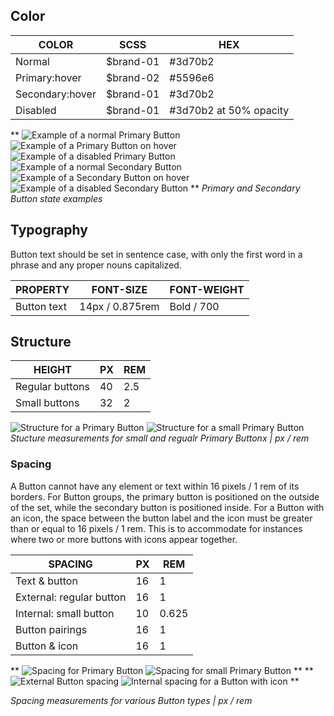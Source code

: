 ## Color
| COLOR            | SCSS                   | HEX                    |
|------------------|------------------------|------------------------|
| Normal           | $brand-01              | #3d70b2                |
| Primary:hover    | $brand-02              | #5596e6               |
| Secondary:hover  | $brand-01              | #3d70b2                |
| Disabled         | $brand-01              | #3d70b2 at 50% opacity |

**
![Example of a normal Primary Button](images/button-style-1.png)
![Example of a Primary Button on hover](images/button-style-2.png)
![Example of a disabled Primary Button](images/button-style-3.png)
![Example of a normal Secondary Button](images/button-style-4.png)
![Example of a Secondary Button on hover](images/button-style-5.png)
![Example of a disabled Secondary Button](images/button-style-6.png)
**
_Primary and Secondary Button state examples_


## Typography
Button text should be set in sentence case, with only the first word in a phrase and any proper nouns capitalized.

| PROPERTY  | FONT-SIZE      | FONT-WEIGHT  |
|-------------|------------------|--------------|
| Button text | 14px / 0.875rem  | Bold / 700   |



## Structure
| HEIGHT          | PX | REM |
|-----------------|----|-----|
| Regular buttons | 40 | 2.5 |
| Small buttons   | 32 | 2   |

![Structure for a Primary Button](images/button-style-7.png)
![Structure for a small Primary Button](images/button-style-8.png)
_Stucture measurements for small and regualr Primary Buttonx | px / rem_


### Spacing
A Button cannot have any element or text within 16 pixels / 1 rem of its borders. For Button groups, the primary button is positioned on the outside of the set, while the secondary button is positioned inside. For a Button with an icon, the space between the button label and the icon must be greater than or equal to 16 pixels / 1 rem. This is to accommodate for instances where two or more buttons with icons appear together.


| SPACING                 | PX | REM   |
|-------------------------|----|-------|
| Text & button           | 16 | 1     |
| External: regular button| 16 | 1     |
| Internal: small button  | 10 | 0.625 |
| Button pairings         | 16 | 1     |
| Button & icon           | 16 | 1     |

**
![Spacing for Primary Button](images/button-style-9.png)
![Spacing for small Primary Button](images/button-style-10.png)
**
**
![External Button spacing](images/button-style-11.png)
![Internal spacing for a Button with icon](images/button-style-12.png)
**

_Spacing measurements for various Button types | px / rem_
